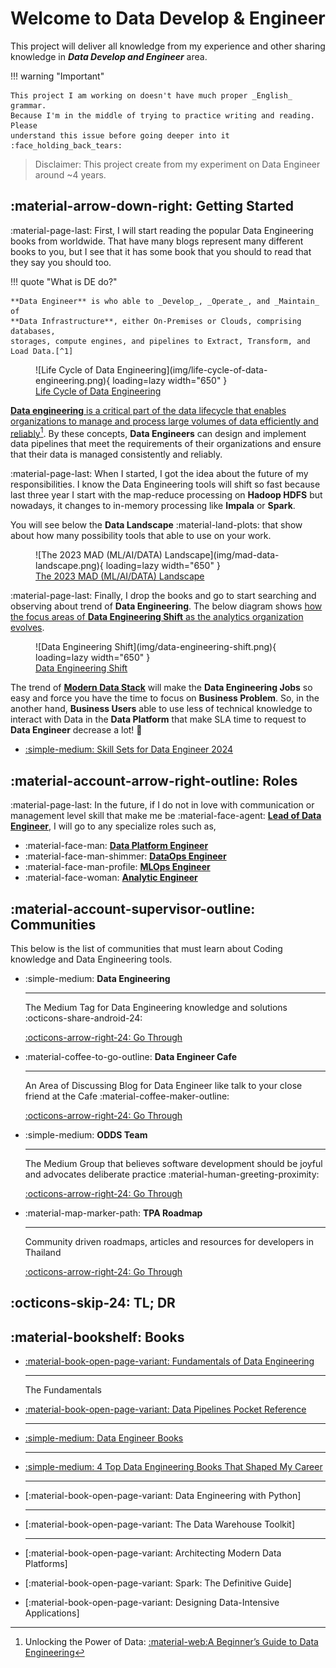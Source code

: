 # Welcome to **Data Develop & Engineer**

This project will deliver all knowledge from my experience and other sharing
knowledge in **_Data Develop and Engineer_** area.

!!! warning "Important"

    This project I am working on doesn't have much proper _English_ grammar.
    Because I'm in the middle of trying to practice writing and reading. Please
    understand this issue before going deeper into it :face_holding_back_tears:

> Disclaimer: This project create from my experiment on Data Engineer around ~4 years.

## :material-arrow-down-right: Getting Started

:material-page-last: First, I will start reading the popular Data Engineering books from worldwide. That
have many blogs represent many different books to you, but I see that it has some
book that you should to read that they say you should too.

!!! quote "What is DE do?"

    **Data Engineer** is who able to _Develop_, _Operate_, and _Maintain_ of
    **Data Infrastructure**, either On-Premises or Clouds, comprising databases,
    storages, compute engines, and pipelines to Extract, Transform, and Load Data.[^1]

<figure markdown="span">
  ![Life Cycle of Data Engineering](img/life-cycle-of-data-engineering.png){ loading=lazy width="650" }
  <figcaption><a href="https://www.techment.com/unlocking-the-power-of-data-a-beginners-guide-to-data-engineering/">Life Cycle of Data Engineering</a></figcaption>
</figure>

<u>**Data engineering** is a critical part of the data lifecycle that enables organizations
to manage and process large volumes of data efficiently and reliably</u>[^3].
By these concepts, **Data Engineers** can design and implement data pipelines
that meet the requirements of their organizations and ensure that their data is
managed consistently and reliably.

:material-page-last: When I started, I got the idea about the future of my responsibilities.
I know the Data Engineering tools will shift so fast because last three year I
start with the map-reduce processing on **Hadoop HDFS** but nowadays, it changes
to in-memory processing like **Impala** or **Spark**.

You will see below the **Data Landscape** :material-land-plots: that show about how
many possibility tools that able to use on your work.

<figure markdown="span">
  ![The 2023 MAD (ML/AI/DATA) Landscape](img/mad-data-landscape.png){ loading=lazy width="650" }
  <figcaption><a href="https://mad.firstmark.com/">The 2023 MAD (ML/AI/DATA) Landscape</a></figcaption>
</figure>

:material-page-last: Finally, I drop the books and go to start searching and
observing about trend of **Data Engineering**. The below diagram shows <u>how the
focus areas of **Data Engineering Shift** as the analytics organization evolves</u>.

<figure markdown="span">
  ![Data Engineering Shift](img/data-engineering-shift.png){ loading=lazy width="650" }
  <figcaption><a href="https://medium.com/@AnalyticsAtMeta/the-future-of-the-data-engineer-part-i-32bd125465be">Data Engineering Shift</a></figcaption>
</figure>

The trend of <u>**Modern Data Stack**</u> will make the **Data Engineering Jobs**
so easy and force you have the time to focus on **Business Problem**. So, in the
another hand, **Business Users** able to use less of technical knowledge to interact
with Data in the **Data Platform** that make SLA time to request to **Data Engineer**
decrease a lot! :partying_face:

- [:simple-medium: Skill Sets for Data Engineer 2024](https://manussanun.medium.com/skill-sets-for-data-engineer-2024-adf43ac37b53)

## :material-account-arrow-right-outline: Roles

:material-page-last: In the future, if I do not in love with communication or management
level skill that make me be :material-face-agent: [**Lead of Data Engineer**](roles/lead_data_engineer/index.md),
I will go to any specialize roles such as,

<div class="grid cards" markdown>

- :material-face-man: [**Data Platform Engineer**](roles/data_platform_engineer/index.md)
- :material-face-man-shimmer: [**DataOps Engineer**](roles/dataops_engineer/index.md)
- :material-face-man-profile: [**MLOps Engineer**](roles/mlops_engineer/index.md)
- :material-face-woman: [**Analytic Engineer**](roles/analytic_engineer/index.md)

</div>

## :material-account-supervisor-outline: Communities

This below is the list of communities that must learn about Coding knowledge and
Data Engineering tools.

<div class="grid cards" markdown>

-   :simple-medium: **Data Engineering**

    ---
    The Medium Tag for Data Engineering knowledge and solutions :octicons-share-android-24:

    [:octicons-arrow-right-24: Go Through](https://medium.com/tag/data-engineering)

-   :material-coffee-to-go-outline: **Data Engineer Cafe**

    ---
    An Area of Discussing Blog for Data Engineer like talk to your close friend
    at the Cafe :material-coffee-maker-outline:

    [:octicons-arrow-right-24: Go Through](https://discuss.dataengineercafe.io/)

-   :simple-medium: **ODDS Team**

    ---
    The Medium Group that believes software development should be joyful and
    advocates deliberate practice :material-human-greeting-proximity:

    [:octicons-arrow-right-24: Go Through](https://medium.com/tag/data-engineering)

-   :material-map-marker-path: **TPA Roadmap**

    ---
    Community driven roadmaps, articles and resources for developers in Thailand

    [:octicons-arrow-right-24: Go Through](https://roadmap.thaiprogrammer.org/)

</div>

## :octicons-skip-24: TL; DR



## :material-bookshelf: Books

<div class="grid cards" markdown>

-   [:material-book-open-page-variant: Fundamentals of Data Engineering](blogs/posts/book/book-fundamentals-of-data-engineering.md)

    ---
    The Fundamentals

-   [:material-book-open-page-variant: Data Pipelines Pocket Reference](blogs/posts/book/book-data-pipelines-pocket-reference.md)

    ---


-   [:simple-medium: Data Engineer Books](https://towardsdatascience.com/data-engineering-books-f373005d53fc)

    ---

-   [:simple-medium: 4 Top Data Engineering Books That Shaped My Career](https://medium.com/towards-data-engineering/4-top-data-engineering-books-that-shaped-my-career-472a519dc34f)

    ---

-   [:material-book-open-page-variant: Data Engineering with Python]

    ---

-   [:material-book-open-page-variant: The Data Warehouse Toolkit]

    ---

-   [:material-book-open-page-variant: Architecting Modern Data Platforms]
-   [:material-book-open-page-variant: Spark: The Definitive Guide]
-   [:material-book-open-page-variant: Designing Data-Intensive Applications]

</div>

[^1]: Information of this quote reference from [:simple-medium: What is Data Engineering?](https://medium.com/codex/what-is-data-engineering-407bcf860baf)
[^2]: [:material-land-plots: The 2023 MAD (ML/AI/DATA) Landscape](https://mad.firstmark.com/)
[^3]: Unlocking the Power of Data: [:material-web:A Beginner’s Guide to Data Engineering](https://www.techment.com/unlocking-the-power-of-data-a-beginners-guide-to-data-engineering/)
